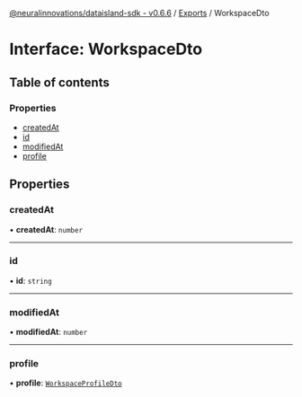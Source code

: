 [@neuralinnovations/dataisland-sdk - v0.6.6](../../README.md) / [Exports](../modules.md) / WorkspaceDto

# Interface: WorkspaceDto

## Table of contents

### Properties

- [createdAt](WorkspaceDto.md#createdat)
- [id](WorkspaceDto.md#id)
- [modifiedAt](WorkspaceDto.md#modifiedat)
- [profile](WorkspaceDto.md#profile)

## Properties

### createdAt

• **createdAt**: `number`

___

### id

• **id**: `string`

___

### modifiedAt

• **modifiedAt**: `number`

___

### profile

• **profile**: [`WorkspaceProfileDto`](WorkspaceProfileDto.md)
